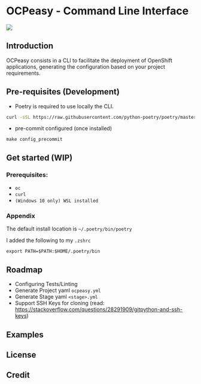 # OCPeasy - Command Line Interface

![](https://github.com/ocpeasy/ocpeasy/workflows/ocpeasy-ubuntu-ci/badge.svg)

## Introduction

OCPeasy consists in a CLI to facilitate the deployment of OpenShift applications, generating the configuration based on your project requirements.

## Pre-requisites (Development)

- Poetry is required to use locally the CLI.

```bash
curl -sSL https://raw.githubusercontent.com/python-poetry/poetry/master/get-poetry.py | python -
```

- pre-commit configured (once installed)

`make config_precommit`

## Get started (WIP)

### Prerequisites:

- `oc`
- `curl`
- `(Windows 10 only) WSL installed`

### Appendix

The default install location is `~/.poetry/bin/poetry`

I added the following to my `.zshrc`

`export PATH=$PATH:$HOME/.poetry/bin`

## Roadmap

- Configuring Tests/Linting
- Generate Project yaml `ocpeasy.yml`
- Generate Stage yaml `<stage>.yml`
- Support SSH Keys for cloning (read: https://stackoverflow.com/questions/28291909/gitpython-and-ssh-keys)

## Examples

## License

## Credit